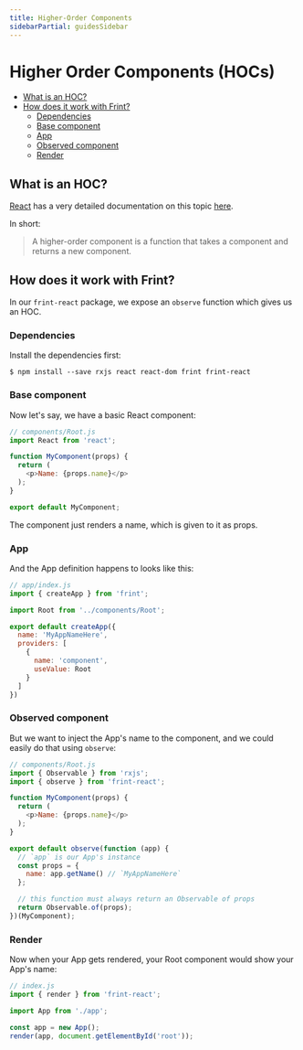 ```yaml
---
title: Higher-Order Components
sidebarPartial: guidesSidebar
---
```


# Higher Order Components (HOCs)

<!-- MarkdownTOC depth=2 autolink=true bracket=round -->

- [What is an HOC?](#what-is-an-hoc)
- [How does it work with Frint?](#how-does-it-work-with-frint)
  - [Dependencies](#dependencies)
  - [Base component](#base-component)
  - [App](#app)
  - [Observed component](#observed-component)
  - [Render](#render)

<!-- /MarkdownTOC -->

## What is an HOC?

[React](https://facebook.github.io/react/) has a very detailed documentation on this topic [here](https://facebook.github.io/react/docs/higher-order-components.html).

In short:

> A higher-order component is a function that takes a component and returns a new component.

## How does it work with Frint?

In our `frint-react` package, we expose an `observe` function which gives us an HOC.

### Dependencies

Install the dependencies first:

```
$ npm install --save rxjs react react-dom frint frint-react
```

### Base component

Now let's say, we have a basic React component:

```js
// components/Root.js
import React from 'react';

function MyComponent(props) {
  return (
    <p>Name: {props.name}</p>
  );
}

export default MyComponent;
```

The component just renders a name, which is given to it as props.

### App

And the App definition happens to looks like this:

```js
// app/index.js
import { createApp } from 'frint';

import Root from '../components/Root';

export default createApp({
  name: 'MyAppNameHere',
  providers: [
    {
      name: 'component',
      useValue: Root
    }
  ]
})
```

### Observed component

But we want to inject the App's name to the component, and we could easily do that using `observe`:

```js
// components/Root.js
import { Observable } from 'rxjs';
import { observe } from 'frint-react';

function MyComponent(props) {
  return (
    <p>Name: {props.name}</p>
  );
}

export default observe(function (app) {
  // `app` is our App's instance
  const props = {
    name: app.getName() // `MyAppNameHere`
  };

  // this function must always return an Observable of props
  return Observable.of(props);
})(MyComponent);
```

### Render

Now when your App gets rendered, your Root component would show your App's name:

```js
// index.js
import { render } from 'frint-react';

import App from './app';

const app = new App();
render(app, document.getElementById('root'));
```
